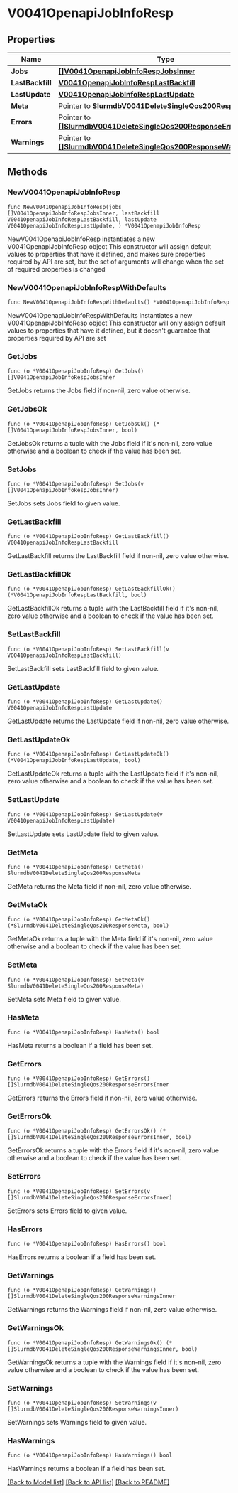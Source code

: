 # V0041OpenapiJobInfoResp

## Properties

Name | Type | Description | Notes
------------ | ------------- | ------------- | -------------
**Jobs** | [**[]V0041OpenapiJobInfoRespJobsInner**](V0041OpenapiJobInfoRespJobsInner.md) | List of jobs | 
**LastBackfill** | [**V0041OpenapiJobInfoRespLastBackfill**](V0041OpenapiJobInfoRespLastBackfill.md) |  | 
**LastUpdate** | [**V0041OpenapiJobInfoRespLastUpdate**](V0041OpenapiJobInfoRespLastUpdate.md) |  | 
**Meta** | Pointer to [**SlurmdbV0041DeleteSingleQos200ResponseMeta**](SlurmdbV0041DeleteSingleQos200ResponseMeta.md) |  | [optional] 
**Errors** | Pointer to [**[]SlurmdbV0041DeleteSingleQos200ResponseErrorsInner**](SlurmdbV0041DeleteSingleQos200ResponseErrorsInner.md) | Query errors | [optional] 
**Warnings** | Pointer to [**[]SlurmdbV0041DeleteSingleQos200ResponseWarningsInner**](SlurmdbV0041DeleteSingleQos200ResponseWarningsInner.md) | Query warnings | [optional] 

## Methods

### NewV0041OpenapiJobInfoResp

`func NewV0041OpenapiJobInfoResp(jobs []V0041OpenapiJobInfoRespJobsInner, lastBackfill V0041OpenapiJobInfoRespLastBackfill, lastUpdate V0041OpenapiJobInfoRespLastUpdate, ) *V0041OpenapiJobInfoResp`

NewV0041OpenapiJobInfoResp instantiates a new V0041OpenapiJobInfoResp object
This constructor will assign default values to properties that have it defined,
and makes sure properties required by API are set, but the set of arguments
will change when the set of required properties is changed

### NewV0041OpenapiJobInfoRespWithDefaults

`func NewV0041OpenapiJobInfoRespWithDefaults() *V0041OpenapiJobInfoResp`

NewV0041OpenapiJobInfoRespWithDefaults instantiates a new V0041OpenapiJobInfoResp object
This constructor will only assign default values to properties that have it defined,
but it doesn't guarantee that properties required by API are set

### GetJobs

`func (o *V0041OpenapiJobInfoResp) GetJobs() []V0041OpenapiJobInfoRespJobsInner`

GetJobs returns the Jobs field if non-nil, zero value otherwise.

### GetJobsOk

`func (o *V0041OpenapiJobInfoResp) GetJobsOk() (*[]V0041OpenapiJobInfoRespJobsInner, bool)`

GetJobsOk returns a tuple with the Jobs field if it's non-nil, zero value otherwise
and a boolean to check if the value has been set.

### SetJobs

`func (o *V0041OpenapiJobInfoResp) SetJobs(v []V0041OpenapiJobInfoRespJobsInner)`

SetJobs sets Jobs field to given value.


### GetLastBackfill

`func (o *V0041OpenapiJobInfoResp) GetLastBackfill() V0041OpenapiJobInfoRespLastBackfill`

GetLastBackfill returns the LastBackfill field if non-nil, zero value otherwise.

### GetLastBackfillOk

`func (o *V0041OpenapiJobInfoResp) GetLastBackfillOk() (*V0041OpenapiJobInfoRespLastBackfill, bool)`

GetLastBackfillOk returns a tuple with the LastBackfill field if it's non-nil, zero value otherwise
and a boolean to check if the value has been set.

### SetLastBackfill

`func (o *V0041OpenapiJobInfoResp) SetLastBackfill(v V0041OpenapiJobInfoRespLastBackfill)`

SetLastBackfill sets LastBackfill field to given value.


### GetLastUpdate

`func (o *V0041OpenapiJobInfoResp) GetLastUpdate() V0041OpenapiJobInfoRespLastUpdate`

GetLastUpdate returns the LastUpdate field if non-nil, zero value otherwise.

### GetLastUpdateOk

`func (o *V0041OpenapiJobInfoResp) GetLastUpdateOk() (*V0041OpenapiJobInfoRespLastUpdate, bool)`

GetLastUpdateOk returns a tuple with the LastUpdate field if it's non-nil, zero value otherwise
and a boolean to check if the value has been set.

### SetLastUpdate

`func (o *V0041OpenapiJobInfoResp) SetLastUpdate(v V0041OpenapiJobInfoRespLastUpdate)`

SetLastUpdate sets LastUpdate field to given value.


### GetMeta

`func (o *V0041OpenapiJobInfoResp) GetMeta() SlurmdbV0041DeleteSingleQos200ResponseMeta`

GetMeta returns the Meta field if non-nil, zero value otherwise.

### GetMetaOk

`func (o *V0041OpenapiJobInfoResp) GetMetaOk() (*SlurmdbV0041DeleteSingleQos200ResponseMeta, bool)`

GetMetaOk returns a tuple with the Meta field if it's non-nil, zero value otherwise
and a boolean to check if the value has been set.

### SetMeta

`func (o *V0041OpenapiJobInfoResp) SetMeta(v SlurmdbV0041DeleteSingleQos200ResponseMeta)`

SetMeta sets Meta field to given value.

### HasMeta

`func (o *V0041OpenapiJobInfoResp) HasMeta() bool`

HasMeta returns a boolean if a field has been set.

### GetErrors

`func (o *V0041OpenapiJobInfoResp) GetErrors() []SlurmdbV0041DeleteSingleQos200ResponseErrorsInner`

GetErrors returns the Errors field if non-nil, zero value otherwise.

### GetErrorsOk

`func (o *V0041OpenapiJobInfoResp) GetErrorsOk() (*[]SlurmdbV0041DeleteSingleQos200ResponseErrorsInner, bool)`

GetErrorsOk returns a tuple with the Errors field if it's non-nil, zero value otherwise
and a boolean to check if the value has been set.

### SetErrors

`func (o *V0041OpenapiJobInfoResp) SetErrors(v []SlurmdbV0041DeleteSingleQos200ResponseErrorsInner)`

SetErrors sets Errors field to given value.

### HasErrors

`func (o *V0041OpenapiJobInfoResp) HasErrors() bool`

HasErrors returns a boolean if a field has been set.

### GetWarnings

`func (o *V0041OpenapiJobInfoResp) GetWarnings() []SlurmdbV0041DeleteSingleQos200ResponseWarningsInner`

GetWarnings returns the Warnings field if non-nil, zero value otherwise.

### GetWarningsOk

`func (o *V0041OpenapiJobInfoResp) GetWarningsOk() (*[]SlurmdbV0041DeleteSingleQos200ResponseWarningsInner, bool)`

GetWarningsOk returns a tuple with the Warnings field if it's non-nil, zero value otherwise
and a boolean to check if the value has been set.

### SetWarnings

`func (o *V0041OpenapiJobInfoResp) SetWarnings(v []SlurmdbV0041DeleteSingleQos200ResponseWarningsInner)`

SetWarnings sets Warnings field to given value.

### HasWarnings

`func (o *V0041OpenapiJobInfoResp) HasWarnings() bool`

HasWarnings returns a boolean if a field has been set.


[[Back to Model list]](../README.md#documentation-for-models) [[Back to API list]](../README.md#documentation-for-api-endpoints) [[Back to README]](../README.md)


